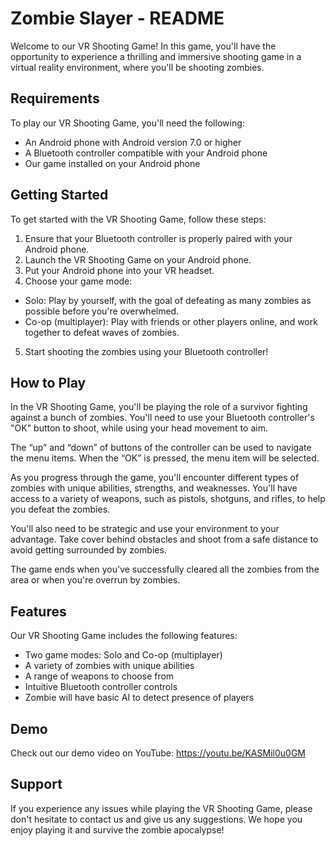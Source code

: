 # Zombie Slayer - README
Welcome to our VR Shooting Game! In this game, you'll have the opportunity to experience a thrilling and immersive shooting game in a virtual reality environment, where you'll be shooting zombies.

## Requirements
To play our VR Shooting Game, you'll need the following:

- An Android phone with Android version 7.0 or higher
- A Bluetooth controller compatible with your Android phone
- Our game installed on your Android phone

## Getting Started
To get started with the VR Shooting Game, follow these steps:

1. Ensure that your Bluetooth controller is properly paired with your Android phone.
2. Launch the VR Shooting Game on your Android phone.
3. Put your Android phone into your VR headset.
4. Choose your game mode:
  - Solo: Play by yourself, with the goal of defeating as many zombies as possible before you're overwhelmed.
  - Co-op (multiplayer): Play with friends or other players online, and work together to defeat waves of zombies.
5. Start shooting the zombies using your Bluetooth controller!

## How to Play
In the VR Shooting Game, you'll be playing the role of a survivor fighting against a bunch of zombies. You'll need to use your Bluetooth controller's "OK" button to shoot, while using your head movement to aim. 

The “up” and “down” of buttons of the controller can be used to navigate the menu items. When the “OK” is pressed, the menu item will be selected.

As you progress through the game, you'll encounter different types of zombies with unique abilities, strengths, and weaknesses. You'll have access to a variety of weapons, such as pistols, shotguns, and rifles, to help you defeat the zombies.

You'll also need to be strategic and use your environment to your advantage. Take cover behind obstacles and shoot from a safe distance to avoid getting surrounded by zombies.

The game ends when you've successfully cleared all the zombies from the area or when you're overrun by zombies.

## Features
Our VR Shooting Game includes the following features:

- Two game modes: Solo and Co-op (multiplayer)
- A variety of zombies with unique abilities
- A range of weapons to choose from
- Intuitive Bluetooth controller controls
- Zombie will have basic AI to detect presence of players

## Demo
Check out our demo video on YouTube: https://youtu.be/KASMil0u0GM

## Support
If you experience any issues while playing the VR Shooting Game, please don't hesitate to contact us and give us any suggestions.
We hope you enjoy playing it and survive the zombie apocalypse!
